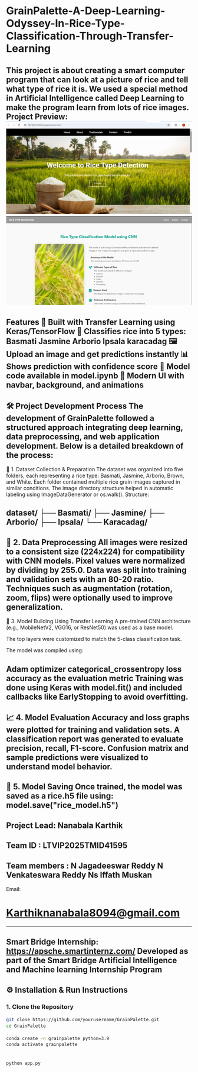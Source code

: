 # GrainPalette-A-Deep-Learning-Odyssey-In-Rice-Type-Classification-Through-Transfer-Learning
This project is about creating a smart computer program that can look at a picture of rice and tell what type of rice it is. We used a special method in Artificial Intelligence called Deep Learning to make the program learn from lots of rice images.
Project Preview:
![image Alt](https://github.com/karthik8094/GrainPalette-A-Deep-Learning-Odyssey-In-Rice-Type-Classification-Through-Transfer-Learning/blob/accfc8e0ce42c3244781b3d5f5d90f915d2c600b/Screenshot%202025-06-26%20161038.png)
![image Alt](https://github.com/karthik8094/GrainPalette-A-Deep-Learning-Odyssey-In-Rice-Type-Classification-Through-Transfer-Learning/blob/2dedade35c17bfc5bfbd9359905262919a93a247/Screenshot%202025-06-26%20190432.png)
------------------------------------------------------------------------------------------------------------------------
Features
🧠 Built with Transfer Learning using Keras/TensorFlow
🌾 Classifies rice into 5 types:
Basmati
Jasmine
Arborio
Ipsala
karacadag
🖼 Upload an image and get predictions instantly
📊 Shows prediction with confidence score
🧠 Model code available in model.ipynb
🎨 Modern UI with navbar, background, and animations
---------------------------------------------------------------------------------------------------------------------
🛠 Project Development Process
The development of GrainPalette followed a structured approach integrating deep learning, data preprocessing, and web application development. Below is a detailed breakdown of the process:
----------------------------------------------------------------------------------------------------------------------

📁 1. Dataset Collection & Preparation
The dataset was organized into five folders, each representing a rice type: Basmati, Jasmine, Arborio, Brown, and White.
Each folder contained multiple rice grain images captured in similar conditions.
The image directory structure helped in automatic labeling using ImageDataGenerator or os.walk().
Structure:

dataset/
├── Basmati/
├── Jasmine/
├── Arborio/
├── Ipsala/
└── Karacadag/
-----------------------------------------------------------------------------------------------------------------------
🧹 2. Data Preprocessing
All images were resized to a consistent size (224x224) for compatibility with CNN models.
Pixel values were normalized by dividing by 255.0.
Data was split into training and validation sets with an 80-20 ratio.
Techniques such as augmentation (rotation, zoom, flips) were optionally used to improve generalization.
----------------------------------------------------------------------------------------------------------------------
🧠 3. Model Building Using Transfer Learning
A pre-trained CNN architecture (e.g., MobileNetV2, VGG16, or ResNet50) was used as a base model.

The top layers were customized to match the 5-class classification task.

The model was compiled using:

Adam optimizer
categorical_crossentropy loss
accuracy as the evaluation metric
Training was done using Keras with model.fit() and included callbacks like EarlyStopping to avoid overfitting.
--------------------------------------------------------------------------------------------------------------------
📈 4. Model Evaluation
Accuracy and loss graphs were plotted for training and validation sets.
A classification report was generated to evaluate precision, recall, F1-score.
Confusion matrix and sample predictions were visualized to understand model behavior.
-----------------------------------------------------------------------------------------------------------------------
💾 5. Model Saving
Once trained, the model was saved as a rice.h5 file using:
model.save("rice_model.h5")
-----------------------------------------------------------------------------------------------------------------------
Project Lead: Nanabala Karthik
-----------------------------------------------------------------------------------------------------------------------
Team ID : LTVIP2025TMID41595 
-----------------------------------------------------------------------------------------------------------------------
Team members : N Jagadeeswar Reddy 
 N Venkateswara Reddy 
 Ns Iffath Muskan
--------------------------------------------------------------------------------------------------------------------------
Email:
# Karthiknanabala8094@gmail.com
---------------------------------------------------------------------------------------------------------------------------
Smart Bridge Internship:
https://apsche.smartinternz.com/
Developed as part of the Smart Bridge Artificial Intelligence and Machine learning Internship Program
---------------------------------------------------------------------------------------------------------------------------
## ⚙ Installation & Run Instructions

### 1. Clone the Repository

```bash
git clone https://github.com/yourusername/GrainPalette.git
cd GrainPalette

conda create -n grainpalette python=3.9
conda activate grainpalette


python app.py


